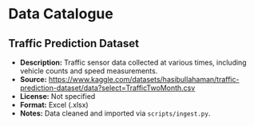 # Data Catalogue

## Traffic Prediction Dataset
- **Description:** Traffic sensor data collected at various times, including vehicle counts and speed measurements.
- **Source:** https://www.kaggle.com/datasets/hasibullahaman/traffic-prediction-dataset/data?select=TrafficTwoMonth.csv
- **License:** Not specified
- **Format:** Excel (.xlsx)
- **Notes:** Data cleaned and imported via `scripts/ingest.py`.